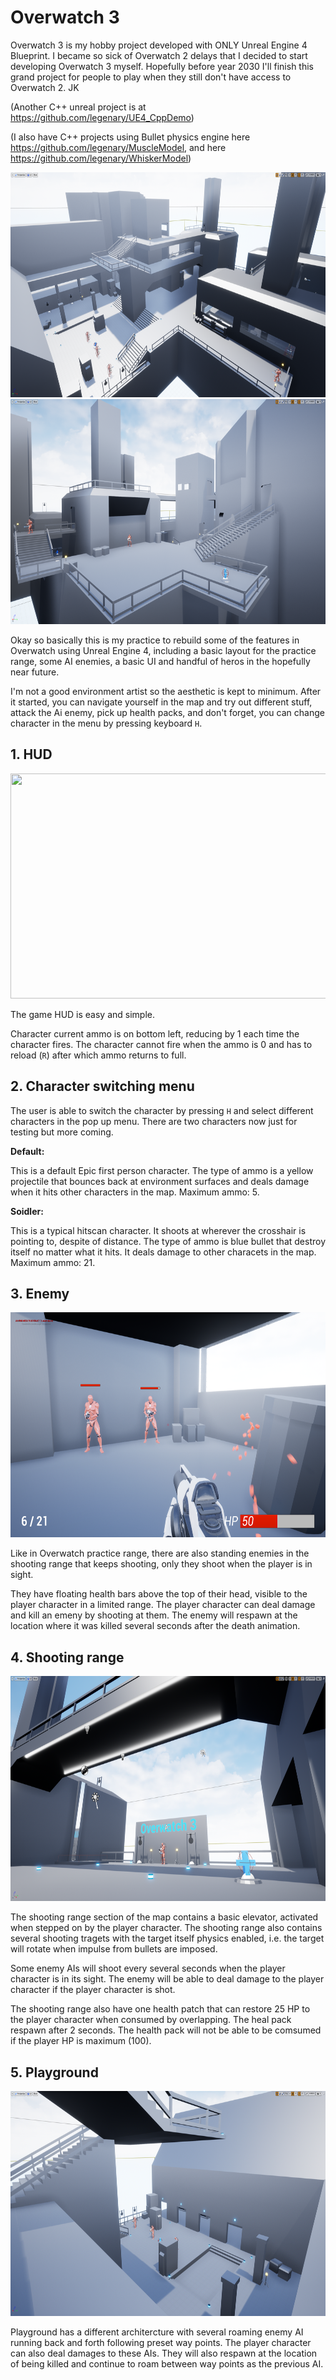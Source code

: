 # Overwatch 3

Overwatch 3 is my hobby project developed with ONLY Unreal Engine 4 Blueprint. I became so sick of Overwatch 2 delays that I decided to start developing Overwatch 3 myself. Hopefully before year 2030 I'll finish this grand project for people to play when they still don't have access to Overwatch 2. JK

(Another C++ unreal project is at https://github.com/legenary/UE4_CppDemo)

(I also have C++ projects using Bullet physics engine here https://github.com/legenary/MuscleModel, and here https://github.com/legenary/WhiskerModel)


<img src="Documents/birdview1.PNG" height="360px" width="615px" >
<img src="Documents/birdview2.PNG" height="360px" width="615px" >

Okay so basically this is my practice to rebuild some of the features in Overwatch using Unreal Engine 4, including a basic layout for the practice range, some AI enemies, a basic UI and handful of heros in the hopefully near future. 

I'm not a good environment artist so the aesthetic is kept to minimum. After it started, you can navigate yourself in the map and try out different stuff, attack the Ai enemy, pick up health packs, and don't forget, you can change character in the menu by pressing keyboard `H`.

## 1. HUD

<img src="Documents/HUD.PNG" height="360px" width="615px" >

The game HUD is easy and simple. 

Character current ammo is on bottom left, reducing by 1 each time the character fires. The character cannot fire when the ammo is 0 and has to reload (`R`) after which ammo returns to full.

## 2. Character switching menu

The user is able to switch the character by pressing `H` and select different characters in the pop up menu. There are two characters now just for testing but more coming.

<b>Default:</b> 

This is a default Epic first person character. The type of ammo is a yellow projectile that bounces back at environment surfaces and deals damage when it hits other characters in the map. Maximum ammo: 5.

<b>Soidler: </b> 

This is a typical hitscan character. It shoots at wherever the crosshair is pointing to, despite of distance. The type of ammo is blue bullet that destroy itself no matter what it hits. It deals damage to other characets in the map. Maximum ammo: 21.

## 3. Enemy

<img src="Documents/EnemyStanding.PNG" height="360px" width="615px" >

Like in Overwatch practice range, there are also standing enemies in the shooting range that keeps shooting, only they shoot when the player is in sight. 

They have floating health bars above the top of their head, visible to the player character in a limited range. The player character can deal damage and kill an emeny by shooting at them. The enemy will respawn at the location where it was killed several seconds after the death animation.

## 4. Shooting range

<img src="Documents/shootingrange.PNG" height="360px" width="615px" >

The shooting range section of the map contains a basic elevator, activated when stepped on by the player character. The shooting range also contains several shooting tragets with the target itself physics enabled, i.e. the target will rotate when impulse from bullets are imposed. 

Some enemy AIs will shoot every several seconds when the player character is in its sight. The enemy will be able to deal damage to the player character if the player character is shot. 

The shooting range also have one health patch that can restore 25 HP to the player character when consumed by overlapping. The heal pack respawn after 2 seconds. The health pack will not be able to be comsumed if the player HP is maximum (100).

## 5. Playground

<img src="Documents/playground.PNG" height="360px" width="615px" >

Playground has a different architercture with several roaming enemy AI running back and forth following preset way points. The player character can also deal damages to these AIs. They will also respawn at the location of being killed and continue to roam between way points as the previous AI.


